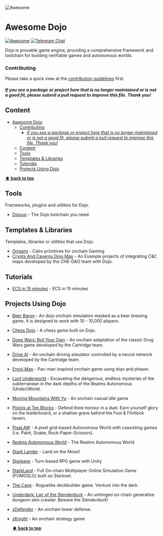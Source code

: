 ![Awesome](./awesome-ninja.png)

# Awesome Dojo

[![Awesome](https://cdn.rawgit.com/sindresorhus/awesome/d7305f38d29fed78fa85652e3a63e154dd8e8829/media/badge.svg)](https://github.com/sindresorhus/awesome)
[![Telegram Chat](https://img.shields.io/endpoint?color=neon&logo=telegram&label=chat&style=flat-square&url=https%3A%2F%2Ftg.sumanjay.workers.dev%2Fdojoengine)](https://t.me/dojoengine)

[//]: # "[![Track Awesome List](https://www.trackawesomelist.com/badge.svg)](https://www.trackawesomelist.com/avelino/awesome-go/)"

Dojo is provable game engine, providing a comprehensive framework and toolchain for building verifiable games and autonomous worlds.

### Contributing

Please take a quick view at the [contribution guidelines](https://github.com/dojoengine/awesome-dojo/blob/main/CONTRIBUTING.md) first.

[//]: # "Thanks to all [contributors](https://github.com/dojoengine/awesome-dojo/graphs/contributors); you rock!"

#### _If you see a package or project here that is no longer maintained or is not a good fit, please submit a pull request to improve this file. Thank you!_

## Content

- [Awesome Dojo](#awesome-dojo)
    - [Contributing](#contributing)
      - [_If you see a package or project here that is no longer maintained or is not a good fit, please submit a pull request to improve this file. Thank you!_](#if-you-see-a-package-or-project-here-that-is-no-longer-maintained-or-is-not-a-good-fit-please-submit-a-pull-request-to-improve-this-file-thank-you)
  - [Content](#content)
  - [Tools](#tools)
  - [Templates \& Libraries](#templates--libraries)
  - [Tutorials](#tutorials)
  - [Projects Using Dojo](#projects-using-dojo)

**[⬆ back to top](#awesome-dojo)**

## Tools

Frameworks, plugins and utilities for Dojo.

- [Dojoup](https://book.dojoengine.org/toolchain/dojoup.html) - The Dojo toolchain you need.

## Templates & Libraries

Templates, libraries or utilities that use Dojo.

- [Origami](https://github.com/dojoengine/origami) - Cairo primitives for onchain Gaming
- [Crypts And Caverns Dojo Map](https://github.com/CheDAOLabs/cc-dojo-map) - An Example projects of integrating C&C maps developed by the CHE-DAO team with Dojo.

## Tutorials

- [ECS in 15 minutes](https://book.dojoengine.org/tutorial/dojo-starter) - ECS in 15 minutes

## Projects Using Dojo

- [Beer Baron](https://github.com/cartridge-gg/beer-baron) - An dojo onchain simulation masked as a beer brewing game. It is designed to work with 10 - 10,000 players.
- [Chess Dojo](https://github.com/rkdud007/chess-dojo) - A chess game built on Dojo.
- [Dope Wars: Roll Your Own](https://github.com/cartridge-gg/rollyourown) - An onchain adaptation of the classic Drug Wars game developed by the Cartridge team.
- [Drive AI](https://github.com/cartridge-gg/drive-ai) - An onchain driving simulator controlled by a neural network developed by the Cartridge team.
- [Emoji Man](https://github.com/dojoengine/emoji-man) - Pac-man inspired onchain game using dojo and phaser.
- [Loot Underworld](https://github.com/funDAOmental/lootunderworld) - Excavating the dangerous, endless mysteries of the subterranean in the dark depths of the Realms Autonomous (Under)World.
- [Moving Mountains With Yu](https://github.com/FrostStarBook/moving-mountains-with-yu) - An onchain casual idle game
- [Pistols at Ten Blocks](https://github.com/funDAOmental/pistols) - Defend thine honour in a duel. Earn yourself glory on the leaderboard, or a shallow grave behind the Fool & Flintlock tavern.
- [PixeLAW](https://github.com/pixelaw/game) - A pixel grid-based Autonomous World with coexisting games (i.e. Paint, Snake, Rock-Paper-Scissors).
- [Realms Autonomous World](https://github.com/BibliothecaDAO/eternum) - The Realms Autonomous World
- [Stark Lander](https://github.com/dojoengine/stark-lander) - Land on the Moon!
- [Starkane](https://github.com/amegakure-starknet/starkane) - Turn-based RPG game with Unity
- [StarkLand](https://github.com/Starklandxyz) - Full On-chain Multiplayer Online Simulation Game (FOMOSLG) built on Starknet.
- [The Cave](https://github.com/Await-0x/the-cave-dojo) - Roguelike deckbuilder game. Venture into the dark.
- [Underdark: Lair of the Slenderduck](https://github.com/funDAOmental/underdark) - An unhinged on-chain generative dungeon skin crawler. Beware the Slenderduck!
- [zDefender](https://github.com/z-korp/zdefender-front) - An onchain tower defense.
- [zKnight](https://github.com/z-korp/zknight) - An onchain strategy game

  **[⬆ back to top](#awesome-dojo)**
